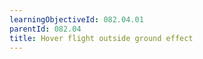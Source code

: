 ```yaml
---
learningObjectiveId: 082.04.01
parentId: 082.04
title: Hover flight outside ground effect
---
```



